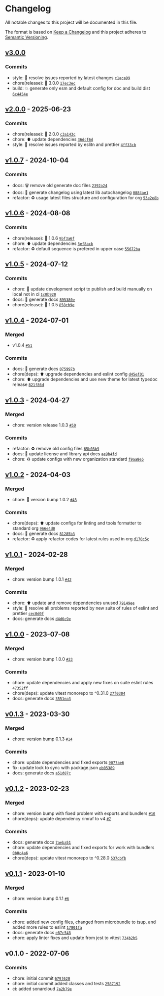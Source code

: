 # Changelog

All notable changes to this project will be documented in this file.

The format is based on [Keep a Changelog](https://keepachangelog.com/en/1.0.0/)
and this project adheres to [Semantic Versioning](https://semver.org/spec/v2.0.0.html).

## [v3.0.0](https://github.com/nodecfdi/base-converter/compare/v2.0.0...v3.0.0)

### Commits

- style: :rotating_light: resolve issues reported by latest changes [`c1aca99`](https://github.com/nodecfdi/base-converter/commit/c1aca99aee7bdf4853812e1ee884657f587ed617)
- chore(release): :tada: 3.0.0 [`17ec3ec`](https://github.com/nodecfdi/base-converter/commit/17ec3ecf083f32eba69f99d7295987182d99d41f)
- build: :boom: generate only esm and default config for doc and build dist [`6c4454e`](https://github.com/nodecfdi/base-converter/commit/6c4454e81f4f9441cf0cb0e24c23f65b7cbe196f)

## [v2.0.0](https://github.com/nodecfdi/base-converter/compare/v1.0.7...v2.0.0) - 2025-06-23

### Commits

- chore(release): :tada: 2.0.0 [`c3a143c`](https://github.com/nodecfdi/base-converter/commit/c3a143c448bcf2ad54942d619e968d0fa3dcd227)
- chore: :arrow_up: update dependencies [`36dcf6d`](https://github.com/nodecfdi/base-converter/commit/36dcf6d4f9aaf0e3946a6faad065859b064fd2c9)
- style: :rotating_light: resolve issues reported by eslitn and prettier [`4ff33cb`](https://github.com/nodecfdi/base-converter/commit/4ff33cb24bf2a222b58d71da8e9f07d81afe3905)

## [v1.0.7](https://github.com/nodecfdi/base-converter/compare/v1.0.6...v1.0.7) - 2024-10-04

### Commits

- docs: :wastebasket: remove old generate doc files [`2392a24`](https://github.com/nodecfdi/base-converter/commit/2392a243edf48b3dc1d1e358e1d976f26a73b24b)
- docs: :memo: generate changelog using latest lib autochangelog [`0884ae1`](https://github.com/nodecfdi/base-converter/commit/0884ae158c60caf37e5199a7aa13966fd6f91314)
- refactor: :recycle: usage latest files structure and configuration for org [`53e2e8b`](https://github.com/nodecfdi/base-converter/commit/53e2e8b7bc298a81515bb0f47b660d5ec296d28f)

## [v1.0.6](https://github.com/nodecfdi/base-converter/compare/v1.0.5...v1.0.6) - 2024-08-08

### Commits

- chore(release): :tada: 1.0.6 [`9bf3a6f`](https://github.com/nodecfdi/base-converter/commit/9bf3a6f7266674b0668e22e0013a7ca2dc4b5833)
- chore: :arrow_up: update dependencies [`5ef8acb`](https://github.com/nodecfdi/base-converter/commit/5ef8acbb87403ef3de2b9f95341a16c392437948)
- refactor: :recycle: default sequence is prefered in upper case [`55672ba`](https://github.com/nodecfdi/base-converter/commit/55672ba7b10c864aa2c42e7f93f4748ad7e346f2)

## [v1.0.5](https://github.com/nodecfdi/base-converter/compare/v1.0.4...v1.0.5) - 2024-07-12

### Commits

- chore: :hammer: update development script to publish and build manually on local not in ci [`1c0b920`](https://github.com/nodecfdi/base-converter/commit/1c0b920837b7a947507fff1c9e8b594f95784934)
- docs: :memo: generate docs [`895380e`](https://github.com/nodecfdi/base-converter/commit/895380e434264cde1fbae2c30f25faf33a7c6e75)
- chore(release): :tada: 1.0.5 [`858cb9e`](https://github.com/nodecfdi/base-converter/commit/858cb9e467b6fde1f379733cf87da01cd9929597)

## [v1.0.4](https://github.com/nodecfdi/base-converter/compare/v1.0.3...v1.0.4) - 2024-07-01

### Merged

- v1.0.4 [`#51`](https://github.com/nodecfdi/base-converter/pull/51)

### Commits

- docs: :memo: generate docs [`075997b`](https://github.com/nodecfdi/base-converter/commit/075997b7e0f23aa74bb308db7bd9638172661024)
- chore(deps): :arrow_up: upgrade dependencies and eslint config [`d45ef01`](https://github.com/nodecfdi/base-converter/commit/d45ef01acce3395fb95ea3a82ed9ac8486dc4339)
- chore: :arrow_up: upgrade dependencies and use new theme for latest typedoc release [`821f86d`](https://github.com/nodecfdi/base-converter/commit/821f86d6b4a333c1496046c37fa99a3911dfb6df)

## [v1.0.3](https://github.com/nodecfdi/base-converter/compare/v1.0.2...v1.0.3) - 2024-04-27

### Merged

- chore: version release 1.0.3 [`#50`](https://github.com/nodecfdi/base-converter/pull/50)

### Commits

- refactor: :recycle: remove old config files [`65b03b9`](https://github.com/nodecfdi/base-converter/commit/65b03b91a5440a894f4101c7e0c29a84d1666c54)
- docs: :memo: update license and library api docs [`ae9b4fd`](https://github.com/nodecfdi/base-converter/commit/ae9b4fdf429cbbadaa65050ac5b2c645f14c713c)
- chore: :recycle: update configs with new organization standard [`f9aa8e5`](https://github.com/nodecfdi/base-converter/commit/f9aa8e5e5d7b038dd30c8f7ed84835d2dae141e3)

## [v1.0.2](https://github.com/nodecfdi/base-converter/compare/v1.0.1...v1.0.2) - 2024-04-03

### Merged

- chore: 🚀 version bump 1.0.2 [`#43`](https://github.com/nodecfdi/base-converter/pull/43)

### Commits

- chore(deps): :arrow_up: update configs for linting and tools formatter to standard org [`966e4d0`](https://github.com/nodecfdi/base-converter/commit/966e4d0710ac35ed407552186cdc0a337c4bd539)
- docs: :memo: generate docs [`81285b3`](https://github.com/nodecfdi/base-converter/commit/81285b3b44aab172849dad9d1d8c18eff208ece6)
- refactor: :recycle: apply refactor codes for latest rules used in org [`d170c5c`](https://github.com/nodecfdi/base-converter/commit/d170c5cb68b8a492d1998de377a582e552a5bfb2)

## [v1.0.1](https://github.com/nodecfdi/base-converter/compare/v1.0.0...v1.0.1) - 2024-02-28

### Merged

- chore: version bump 1.0.1 [`#42`](https://github.com/nodecfdi/base-converter/pull/42)

### Commits

- chore: :arrow_up: update and remove dependencies unused [`79149ee`](https://github.com/nodecfdi/base-converter/commit/79149ee1cf5f885c577952817ceea984ca706d57)
- style: :rotating_light: resolve all problems reported by new suite of rules of eslint and prettier [`cec0d0f`](https://github.com/nodecfdi/base-converter/commit/cec0d0f336234d22a92c7768839c571424790ece)
- docs: generate docs [`d4d6c9e`](https://github.com/nodecfdi/base-converter/commit/d4d6c9e596d4fdf1cc6f91eb9bface8d39fc96d1)

## [v1.0.0](https://github.com/nodecfdi/base-converter/compare/v0.1.3...v1.0.0) - 2023-07-08

### Merged

- chore: version bump 1.0.0 [`#23`](https://github.com/nodecfdi/base-converter/pull/23)

### Commits

- chore: update dependencies and apply new fixes on suite eslint rules [`47352ff`](https://github.com/nodecfdi/base-converter/commit/47352ff6f1381faba158134da4ed3e842f0d9cdc)
- chore(deps): update vitest monorepo to ^0.31.0 [`27f0304`](https://github.com/nodecfdi/base-converter/commit/27f0304063f9f9d5dcfa9a6924473fb7857fad29)
- docs: generate docs [`3551ea3`](https://github.com/nodecfdi/base-converter/commit/3551ea300cb2ebaf40f9aaeed5f99012e64f5d33)

## [v0.1.3](https://github.com/nodecfdi/base-converter/compare/v0.1.2...v0.1.3) - 2023-03-30

### Merged

- chore: version bump 0.1.3 [`#14`](https://github.com/nodecfdi/base-converter/pull/14)

### Commits

- chore: update dependencies and fixed exports [`9077ae6`](https://github.com/nodecfdi/base-converter/commit/9077ae6543d425e002701f30026cfbb5099fc2ad)
- fix: update lock to sync with package.json [`eb05389`](https://github.com/nodecfdi/base-converter/commit/eb05389bb339a2c255012da6442cc4d63689d1a7)
- docs: generate docs [`a51d87c`](https://github.com/nodecfdi/base-converter/commit/a51d87c8bc66b767ebdf8118cdb18b17e2004e11)

## [v0.1.2](https://github.com/nodecfdi/base-converter/compare/v0.1.1...v0.1.2) - 2023-02-23

### Merged

- chore: version bump with fixed problem with exports and bundlers [`#10`](https://github.com/nodecfdi/base-converter/pull/10)
- chore(deps): update dependency rimraf to v4 [`#7`](https://github.com/nodecfdi/base-converter/pull/7)

### Commits

- docs: generate docs [`7aeba51`](https://github.com/nodecfdi/base-converter/commit/7aeba51a62d5a8635a50a6933273ec6983553f13)
- chore: update dependencies and fixed exports for work with bundlers [`0b0c4a6`](https://github.com/nodecfdi/base-converter/commit/0b0c4a6d88211b403b37a5a48cbf9389929263de)
- chore(deps): update vitest monorepo to ^0.28.0 [`537cbfb`](https://github.com/nodecfdi/base-converter/commit/537cbfb2e6e71c4c0480f678fe2c7248c68f9a90)

## [v0.1.1](https://github.com/nodecfdi/base-converter/compare/v0.1.0...v0.1.1) - 2023-01-10

### Merged

- chore: version bump 0.1.1 [`#6`](https://github.com/nodecfdi/base-converter/pull/6)

### Commits

- chore: added new config files, changed from microbundle to tsup, and added more rules to eslint [`17801fa`](https://github.com/nodecfdi/base-converter/commit/17801facaaca82aebea71203194229d76c48331f)
- docs: generate docs [`e87c548`](https://github.com/nodecfdi/base-converter/commit/e87c5488cc69740c74f3e3fb1758adde93b32ef9)
- chore: apply linter fixes and update from jest to vitest [`734b2b5`](https://github.com/nodecfdi/base-converter/commit/734b2b5e3cbcdf6f42fff960036e3d91f3c1e483)

## v0.1.0 - 2022-07-06

### Commits

- chore: initial commit [`679f620`](https://github.com/nodecfdi/base-converter/commit/679f6204d1327d1c096c60615342ce373e390722)
- chore: initial commit added classes and tests [`2587192`](https://github.com/nodecfdi/base-converter/commit/2587192e89121dd8de1e1eefa700dbbe7345f908)
- ci: added sonarcloud [`7a2b79e`](https://github.com/nodecfdi/base-converter/commit/7a2b79e9c396976054967c8bef37bce6751e915a)

